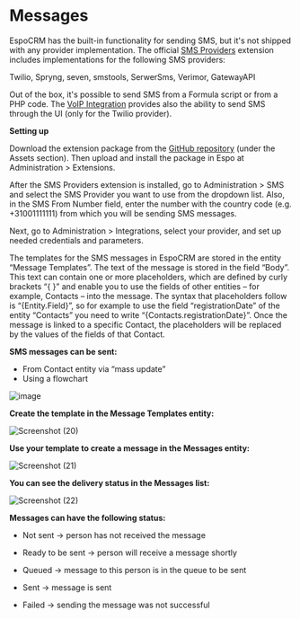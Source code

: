 # Messages 

EspoCRM has the built-in functionality for sending SMS, but it's not shipped with any provider implementation. The official [SMS Providers](https://github.com/espocrm/ext-sms-providers/) extension includes implementations for the following SMS providers:

  Twilio, Spryng, seven, smstools, SerwerSms, Verimor, GatewayAPI

Out of the box, it's possible to send SMS from a Formula script or from a PHP code. The [VoIP Integration](https://www.espocrm.com/extensions/voip-integration/) provides also the ability to send SMS through the UI (only for the Twilio provider).


**Setting up**

Download the extension package from the [GitHub repository](https://github.com/espocrm/ext-sms-providers/releases) (under the Assets section). Then upload and install the package in Espo at Administration > Extensions.

After the SMS Providers extension is installed, go to Administration > SMS and select the SMS Provider you want to use from the dropdown list. Also, in the SMS From Number field, enter the number with the country code (e.g. +31001111111) from which you will be sending SMS messages.

Next, go to Administration > Integrations, select your provider, and set up needed credentials and parameters.

The templates for the SMS messages in EspoCRM are stored in the entity “Message Templates”. The text of the message is stored in the field “Body”. This text can contain one or more placeholders, which are defined by curly brackets “{ }” and enable you to use the fields of other entities – for example, Contacts – into the message. The syntax that placeholders follow is “{Entity.Field}”, so for example to use the field “registrationDate” of the entity “Contacts” you need to write “{Contacts.registrationDate}”. Once the message is linked to a specific Contact, the placeholders will be replaced by the values of the fields of that Contact. 

**SMS messages can be sent:**

  -	From Contact entity via “mass update”
  -	Using a flowchart

  ![image](https://github.com/user-attachments/assets/c8343f84-06ec-4fc3-bbb1-3664eb86e9ab)



**Create the template in the Message Templates entity:**

![Screenshot (20)](https://github.com/user-attachments/assets/4412251a-df20-43af-be4c-95d15ce8a3cd)

**Use your template to create a message in the Messages entity:**

![Screenshot (21)](https://github.com/user-attachments/assets/c839ddbb-2391-45b9-9449-74dfb9e834ac)

**You can see the delivery status in the Messages list:**

![Screenshot (22)](https://github.com/user-attachments/assets/64aa22d4-1b32-46c7-bc4b-96b47f40e79c)


**Messages can have the following status:**  

  - Not sent -> person has not received the message 

  - Ready to be sent -> person will receive a message shortly 

  - Queued -> message to this person is in the queue to be sent 

  - Sent -> message is sent 

  - Failed -> sending the message was not successful 

